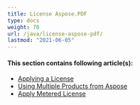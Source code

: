 ```yaml
---
title: License Aspose.PDF
type: docs
weight: 70
url: /java/license-aspose-pdf/
lastmod: "2021-06-05"
---
```


#### **This section contains following article(s):**
- [Applying a License](/pdf/java/applying-a-license/)
- [Using Multiple Products from Aspose](/pdf/java/using-multiple-products-from-aspose/)
- [Apply Metered License](/pdf/java/apply-metered-license/)

